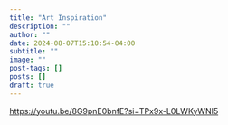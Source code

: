 ```yaml
---
title: "Art Inspiration"
description: ""
author: ""
date: 2024-08-07T15:10:54-04:00
subtitle: ""
image: ""
post-tags: []
posts: []
draft: true
---
```


https://youtu.be/8G9pnE0bnfE?si=TPx9x-L0LWKyWNI5
